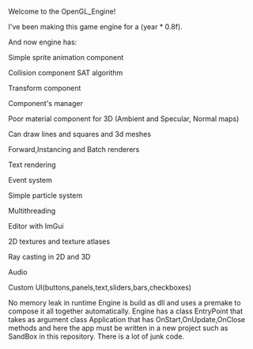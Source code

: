 Welcome to the OpenGL_Engine!

I've been making this game engine for a (year * 0.8f).

And now engine has:

Simple sprite animation component

Collision component SAT algorithm

Transform component

Component's manager

Poor material component for 3D (Ambient and Specular, Normal maps)

Can draw lines and squares and 3d meshes

Forward,Instancing and Batch renderers

Text rendering

Event system

Simple particle system

Multithreading

Editor with ImGui

2D textures and texture atlases

Ray casting in 2D and 3D

Audio

Custom UI(buttons,panels,text,sliders,bars,checkboxes)


No memory leak in runtime
Engine is build as dll and uses a premake to compose it all together automatically. Engine has a class EntryPoint that takes as argument class Application that has OnStart,OnUpdate,OnClose methods and here the app must be written in a new project such as SandBox in this repository. There is a lot of junk code.
